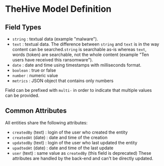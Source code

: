 # TheHive Model Definition

## Field Types

 - `string` : textual data (example "malware").
 - `text` : textual data. The difference between `string` and `text` is in the way content can be searched.`string` is
 searchable as-is whereas `text`,  words (token) are searchable, not the whole content (example "Ten users have received
 this ransomware").
 - `date` : date and time using timestamps with milliseconds format.
 - `boolean` : true or false
 - `number` : numeric value
 - `metrics` : JSON object that contains only numbers

Field can be prefixed with `multi-` in order to indicate that multiple values can be provided.

## Common Attributes

All entities share the following attributes:
 - `createdBy` (text) : login of the user who created the entity
 - `createdAt` (date) : date and time of the creation
 - `updatedBy` (text) : login of the user who last updated the entity
 - `upadtedAt` (date) : date and time of the last update
 - `user` (text) : same value as `createdBy` (this field is deprecated)
These attributes are handled by the back-end and can't be directly updated.
